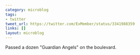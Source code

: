 ```yaml
---
category: microblog
tags:
- twitter
tweet_url: https://twitter.com/ExMember/status/3341988359
links: []
layout: microblog
---
```

Passed a dozen "Guardian Angels" on the boulevard.
